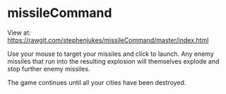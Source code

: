 # missileCommand

View at: https://rawgit.com/stephenjukes/missileCommand/master/index.html

Use your mouse to target your missiles and click to launch. Any enemy missiles that run into the resulting explosion will themselves explode and stop further enemy missiles.

The game continues until all your cities have been destroyed.
